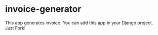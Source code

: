 # invoice-generator
This app generates invoice. You can add this app in your Django project. Just Fork!
